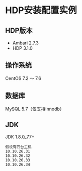 HDP安装配置实例
================================================================================
## HDP版本
+ Ambari 2.7.3
+ HDP 3.1.0

## 操作系统
CentOS 7.2 ～ 7.6

## 数据库
MySQL 5.7（仅支持innodb）

## JDK
JDK 1.8.0_77+

```
假设有四台主机
10.10.26.31
10.10.26.32
10.10.26.33
10.10.26.34
```